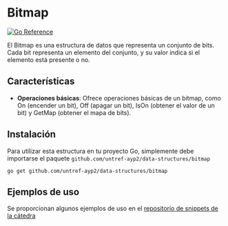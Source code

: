 # Bitmap

[![Go Reference](https://pkg.go.dev/badge/github.com/untref-ayp2/data-structures/bitmap.svg)](https://pkg.go.dev/github.com/untref-ayp2/data-structures/bitmap)

El Bitmap es una estructura de datos que representa un conjunto de bits. Cada bit representa un elemento del conjunto, y su valor indica si el elemento está presente o no.

## Características

- **Operaciones básicas**: Ofrece operaciones básicas de un bitmap, como On (encender un bit), Off (apagar un bit), IsOn (obtener el valor de un bit) y GetMap (obtener el mapa de bits).

## Instalación

Para utilizar esta estructura en tu proyecto Go, simplemente debe importarse el paquete `github.com/untref-ayp2/data-structures/bitmap`

```shell
go get github.com/untref-ayp2/data-structures/bitmap
```

## Ejemplos de uso
Se proporcionan algunos ejemplos de uso en el [repositorio de snippets de la cátedra](https://github.com/untref-ayp2/snippets)